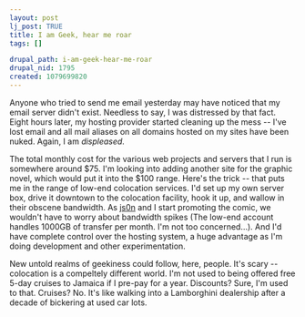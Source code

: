 ```yaml
--- 
layout: post
lj_post: TRUE
title: I am Geek, hear me roar
tags: []

drupal_path: i-am-geek-hear-me-roar
drupal_nid: 1795
created: 1079699820
---
```

Anyone who tried to send me email yesterday may have noticed that my email server didn't exist. Needless to say, I was distressed by that fact. Eight hours later, my hosting provider started cleaning up the mess -- I've lost email and all mail aliases on all domains hosted on my sites have been nuked. Again, I am <i>displeased.</i>

The total monthly cost for the various web projects and servers that I run is somewhere around $75. I'm looking into adding another site for the graphic novel, which would put it into the $100 range. Here's the trick -- that puts me in the range of low-end colocation services. I'd set up my own server box, drive it downtown to the colocation facility, hook it up, and wallow in their obscene bandwidth. As <a href="http://js0n.livejournal.com">js0n</a> and I start promoting the comic, we wouldn't have to worry about bandwidth spikes (The low-end account handles 1000GB of transfer per month. I'm not too concerned...). And I'd have complete control over the hosting system, a huge advantage as I'm doing development and other experimentation.

New untold realms of geekiness could follow, here, people. It's scary -- colocation is a compeltely different world. I'm not used to being offered free 5-day cruises to Jamaica if I pre-pay for a year. Discounts? Sure, I'm used to that. Cruises? No. It's like walking into a Lamborghini dealership after a decade of bickering at used car lots.
